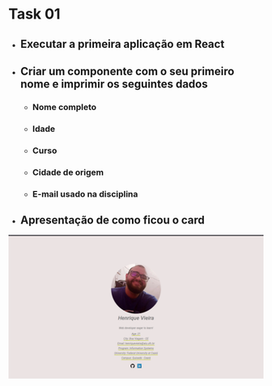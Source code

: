 # Task 01

- ## Executar a primeira aplicação em React 
- ## Criar um componente com o seu primeiro nome e imprimir os seguintes dados
    - ### Nome completo
    - ### Idade
    - ### Curso
    - ### Cidade de origem
    - ### E-mail usado na disciplina


- ## Apresentação de como ficou o card 

![](resources/task01.png)

